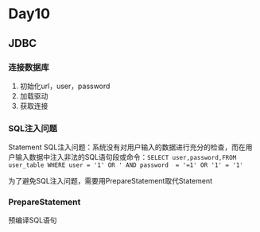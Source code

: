 # Day10

## JDBC

### 连接数据库

1. 初始化url，user，password
2. 加载驱动
3. 获取连接

### SQL注入问题



Statement SQL注入问题：系统没有对用户输入的数据进行充分的检查，而在用户输入数据中注入非法的SQL语句段或命令：`SELECT user,password,FROM user_table WHERE user = '1' OR ' AND password  = '=1' OR '1' = '1'`

为了避免SQL注入问题，需要用PrepareStatement取代Statement

### PrepareStatement

预编译SQL语句

